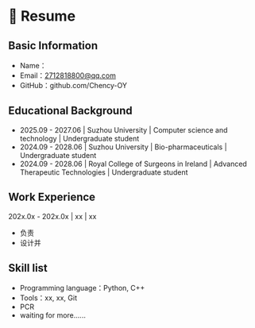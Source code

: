 # 📄 Resume

## Basic Information
- Name：
- Email：2712818800@qq.com
- GitHub：github.com/Chency-OY

## Educational Background
- 2025.09 - 2027.06 |           Suzhou University          |  Computer science and technology  | Undergraduate student
- 2024.09 - 2028.06 |           Suzhou University          |        Bio-pharmaceuticals        | Undergraduate student
- 2024.09 - 2028.06 | Royal College of Surgeons in Ireland | Advanced Therapeutic Technologies | Undergraduate student

## Work Experience
202x.0x - 202x.0x | xx | xx
- 负责 
- 设计并 

## Skill list
- Programming language：Python, C++
- Tools：xx, xx, Git
- PCR
- waiting for more......
